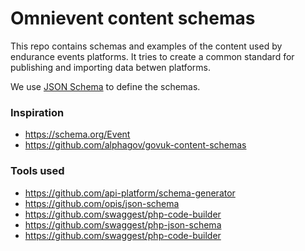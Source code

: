 # Omnievent content schemas

This repo contains schemas and examples of the content used by endurance events platforms.
It tries to create a common standard for publishing and importing data betwen platforms.

We use [JSON Schema](http://json-schema.org/) to define the schemas.

### Inspiration
* https://schema.org/Event
* https://github.com/alphagov/govuk-content-schemas

### Tools used
* https://github.com/api-platform/schema-generator
* https://github.com/opis/json-schema
* https://github.com/swaggest/php-code-builder
* https://github.com/swaggest/php-json-schema
* https://github.com/swaggest/php-code-builder